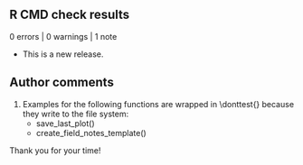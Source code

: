## R CMD check results

0 errors | 0 warnings | 1 note

* This is a new release.


## Author comments

1. Examples for the following functions are wrapped in \donttest{} because they write to the file system:
    - save_last_plot()
    - create_field_notes_template()

Thank you for your time!
